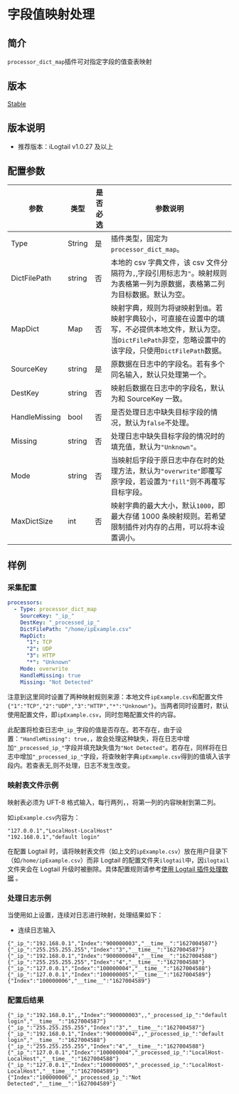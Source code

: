 # 字段值映射处理

## 简介

`processor_dict_map`插件可对指定字段的值查表映射

## 版本

[Stable](../../stability-level.md)

## 版本说明

* 推荐版本：iLogtail v1.0.27 及以上

## 配置参数

| 参数          | 类型   | 是否必选 | 参数说明                                                                                                                                                                 |
| ------------- | ------ | -------- | ------------------------------------------------------------------------------------------------------------------------------------------------------------------------ |
| Type          | String | 是       | 插件类型，固定为`processor_dict_map`。                                                                                                                                   |
| DictFilePath  | string | 否       | 本地的 csv 字典文件，该 csv 文件分隔符为`,`,字段引用标志为`"`。映射规则为表格第一列为原数据，表格第二列为目标数据。默认为空。                                            |
| MapDict       | Map    | 否       | 映射字典，规则为将`键`映射到`值`。若映射字典较小，可直接在设置中的填写，不必提供本地文件，默认为空。当`DictFilePath`非空，忽略设置中的该字段，只使用`DictFilePath`数据。 |
| SourceKey     | string | 是       | 原数据在日志中的字段名。若有多个同名输入，默认只处理第一个。                                                                                                             |
| DestKey       | string | 否       | 映射后数据在日志中的字段名，默认为和 SourceKey 一致。                                                                                                                    |
| HandleMissing | bool   | 否       | 是否处理日志中缺失目标字段的情况，默认为`false`不处理。                                                                                                                  |
| Missing       | string | 否       | 处理日志中缺失目标字段的情况时的填充值，默认为`"Unknown"`。                                                                                                              |
| Mode          | string | 否       | 当映射后字段于原日志中存在时的处理方法，默认为`"overwrite"`即覆写原字段，若设置为`"fill"`则不再覆写目标字段。                                                            |
| MaxDictSize   | int    | 否       | 映射字典的最大大小，默认`1000`，即最大存储 1000 条映射规则。若希望限制插件对内存的占用，可以将本设置调小。                                                               |

## 样例

### 采集配置

```yaml
processors:
  - Type: processor_dict_map
    SourceKey: "_ip_"
    DestKey: "_processed_ip_"
    DictFilePath: "/home/ipExample.csv"
    MapDict: 
      "1": TCP
      "2": UDP
      "3": HTTP
      "*": "Unknown"
    Mode: overwrite
    HandleMissing: true
    Missing: "Not Detected"
```

注意到这里同时设置了两种映射规则来源：本地文件`ipExample.csv`和配置文件`{"1":"TCP","2":"UDP","3":"HTTP","*":"Unknown"}`。当两者同时设置时，默认使用配置文件，即`ipExample.csv`，同时忽略配置文件的内容。

此配置将检查日志中`_ip_`字段的值是否存在。若不存在，由于设置：`"HandleMissing": true,`，故会处理这种缺失，将在日志中增加`"_processed_ip_"`字段并填充缺失值为`"Not Detected"`。若存在，同样将在日志中增加`"_processed_ip_"`字段，将查映射字典`ipExample.csv`得到的值填入该字段内。若查表无,则不处理，日志不发生改变。

### 映射表文件示例

映射表必须为 UFT-8 格式输入，每行两列，，将第一列的内容映射到第二列。

如`ipExample.csv`内容为：

```csv
"127.0.0.1","LocalHost-LocalHost"
"192.168.0.1","default login"
```

在配置 Logtail 时，请将映射表文件（如上文的`ipExample.csv`）放在用户目录下（如`/home/ipExample.csv`）而非 Logtail 的配置文件夹`ilogtail`中，因`ilogtail`文件夹会在 Logtail 升级时被删除。具体配置规则请参考[使用 Logtail 插件处理数据](https://help.aliyun.com/document_detail/64957.html) 。

### 处理日志示例

当使用如上设置，连续对日志进行映射，处理结果如下：

* 连续日志输入

```text
{"_ip_":"192.168.0.1","Index":"900000003","__time__":"1627004587"}
{"_ip_":"255.255.255.255","Index":"3","__time__":"1627004587"}
{"_ip_":"192.168.0.1","Index":"900000004","__time__":"1627004588"}
{"_ip_":"255.255.255.255","Index":"4","__time__":"1627004588"}
{"_ip_":"127.0.0.1","Index":"100000004","__time__":"1627004588"}
{"_ip_":"127.0.0.1","Index":"100000005","__time__":"1627004589"}
{"Index":"100000006","__time__":"1627004589"}
```

### 配置后结果

```text
{"_ip_":"192.168.0.1",,"Index":"900000003",,"_processed_ip_":"default login","__time__":"1627004587"}
{"_ip_":"255.255.255.255","Index":"3","__time__":"1627004587"}
{"_ip_":"192.168.0.1","Index":"900000004",,"_processed_ip_":"default login","__time__":"1627004588"}
{"_ip_":"255.255.255.255","Index":"4","__time__":"1627004588"}
{"_ip_":"127.0.0.1","Index":"100000004","_processed_ip_":"LocalHost-LocalHost","__time__":"1627004588"}
{"_ip_":"127.0.0.1","Index":"100000005","_processed_ip_":"LocalHost-LocalHost","__time__":"1627004589"}
{"Index":"100000006","_processed_ip_":"Not Detected","__time__":"1627004589"}
```
